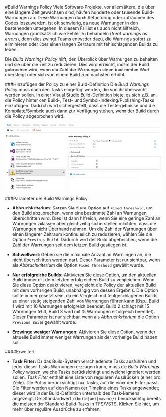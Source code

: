 #Build Warnings Policy
Viele Software-Projekte, vor allem ältere, die über eine längere Zeit gewachsen sind, häufen hunderte oder tausende Build-
Warnungen an. Diese Warnungen durch Refactoring oder aufräumen des Codes loszuwerden, ist oft schwierig, da neue Warnungen
in den bestehenden untergehen. In diesem Fall ist es auch nicht hilfreich, Warnungen grundsätzlich wie Fehler zu behandeln
(*treat warnings as errors*), denn dies zwingt Teams entweder dazu, die Warnings sofort zu eliminieren oder über einen langen
Zeitraum mit fehlschlagenden Builds zu leben. 

Die *Build Warnings Policy* hilft, den Überblick über Warnungen zu behalten und sie über die Zeit zu reduzieren. Dies wird
erreicht, indem der Build gebrochen wird, wenn die Zahl der Warnungen einen bestimmten Wert übersteigt oder sich von einem
Build zum nächsten erhöht.

###Hinzufügen der Policy zu einer Build-Definition
Die *Build Warnings Policy* muss nach den Tasks eingefügt werden, die von ihr überwacht werden sollen. In einer Visual Studio
Build-Definition bietet es sich z.B. an, die Policy hinter den Build-, Test- und Symbol-Indexing/Publishing-Tasks einzufügen.
Dadurch wird sichergestellt, dass die Testergebnisse und die Kompilate/Symbole auch dann zur Verfügung stehen, wenn der Build
durch die Policy abgebrochen wird. 

![Policy-Einbindung](../assets/AddPolicy.png "Empfohlene Einbindung der Build Warnings Policy")

###Parameter der Build Warnings Policy
- **Abbruchkriterium:** Setzen Sie diese Option auf `Fixed Threshold`, um den Build abzubrechen, wenn eine bestimmte Zahl an
Warnungen überschritten wird. Dies ist dann hilfreich, wenn Sie eine geringe Zahl an Warnungen zulassen aber gleichzeitig
sicherstellen möchten, dass die Warnungen nicht Überhand nehmen. Um die Zahl der Warnungen über einen längeren Zeitraum
kontinuierlich zu reduzieren, wählen Sie die Option `Previous Build`. Dadurch wird der Build abgebrochen, wenn die Zahl der
Warnungen seit dem letzten Build gestiegen ist.

- **Schwellwert:** Geben sie die maximale Anzahl an Warnungen an, die nicht überschritten werden darf. Dieser Parameter ist
nur sichtbar, wenn als *Abbruchkriterium* die Option `Fixed Threshold` gewählt wurde.

- **Nur erfolgreiche Builds:** Aktivieren Sie diese Option, um den aktuellen Build immer mit dem letzten erfolgreichen Build
zu vergleichen. Wenn Sie diese Option deaktivieren, vergleicht die Policy den aktuellen Build mit dem vorherigen Build,
unabhängig von dessen Ergebnis. Die Option sollte immer gesetzt sein, da ein Vergleich mit fehlgeschlagenen Builds zu einer
stetig steigenden Zahl von Warnungen führen kann (Bsp.: Build 1 wird mit 10 Warnungen erfolgreich beendet, Build 2 schlägt mit
15 Warnungen fehlt, Build 3 wird mit 15 Warnungen erfolgreich beendet). Dieser Parameter ist nur sichtbar, wenn als
*Abbruchkriterium* die Option `Previous Build` gewählt wurde.

- **Erzwinge weniger Warnungen:** Aktivieren Sie diese Option, wenn der aktuelle Build immer weniger Warnungen als der vorherige
Build haben soll.

####Erweitert
- **Task Filter:** Da das Build-System verschiedenste Tasks ausführen und jeder dieser Tasks Warnungen erzeugen kann, muss die
*Build Warnings Policy* wissen, welche Tasks berücksichtigt und welche ignoriert werden sollen. *Task Filter* enthält eine Liste
von regulären Ausdrücken (einer pro Zeile). Die Policy berücksichtigt nur Tasks, auf die einer der Filter passt. Die Filter werden
auf den Namen der Timeline eines Tasks angewendet; dieser wird in der Build-Definition unterhalb des Task-Namens angezeigt. Der
Standardwert `/(build|ant|maven)/i` berücksichtig bereits die meisten der Standard-Build-Tasks in TFS/VSTS.
Klicken Sie [hier](http://developer.mozilla.org/en-US/docs/Web/JavaScript/Guide/Regular_Expressions), um mehr über reguläre Ausdrücke
zu erfahren.